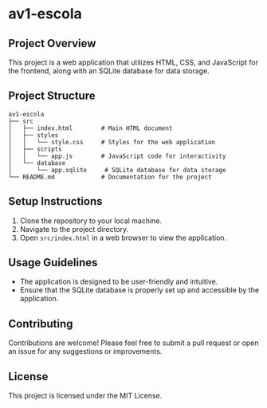 # av1-escola

## Project Overview
This project is a web application that utilizes HTML, CSS, and JavaScript for the frontend, along with an SQLite database for data storage. 

## Project Structure
```
av1-escola
├── src
│   ├── index.html        # Main HTML document
│   ├── styles
│   │   └── style.css     # Styles for the web application
│   ├── scripts
│   │   └── app.js        # JavaScript code for interactivity
│   └── database
│       └── app.sqlite     # SQLite database for data storage
└── README.md             # Documentation for the project
```

## Setup Instructions
1. Clone the repository to your local machine.
2. Navigate to the project directory.
3. Open `src/index.html` in a web browser to view the application.

## Usage Guidelines
- The application is designed to be user-friendly and intuitive.
- Ensure that the SQLite database is properly set up and accessible by the application.

## Contributing
Contributions are welcome! Please feel free to submit a pull request or open an issue for any suggestions or improvements.

## License
This project is licensed under the MIT License.


